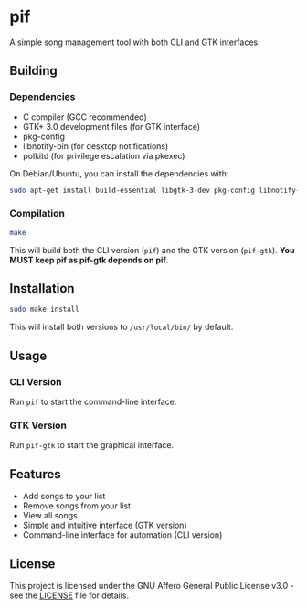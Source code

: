 # pif

A simple song management tool with both CLI and GTK interfaces.

## Building

### Dependencies

- C compiler (GCC recommended)
- GTK+ 3.0 development files (for GTK interface)
- pkg-config
- libnotify-bin (for desktop notifications)
- polkitd (for privilege escalation via pkexec)

On Debian/Ubuntu, you can install the dependencies with:
```bash
sudo apt-get install build-essential libgtk-3-dev pkg-config libnotify-bin polkitd
```

### Compilation

```bash
make
```

This will build both the CLI version (`pif`) and the GTK version (`pif-gtk`).
**You MUST keep pif as pif-gtk depends on pif.**

## Installation

```bash
sudo make install
```

This will install both versions to `/usr/local/bin/` by default.

## Usage

### CLI Version

Run `pif` to start the command-line interface.

### GTK Version

Run `pif-gtk` to start the graphical interface.

## Features

- Add songs to your list
- Remove songs from your list
- View all songs
- Simple and intuitive interface (GTK version)
- Command-line interface for automation (CLI version)

## License

This project is licensed under the GNU Affero General Public License v3.0 - see the [LICENSE](LICENSE) file for details.